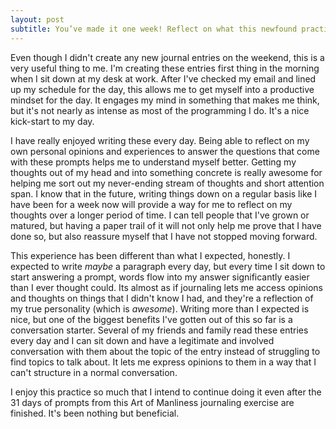 ```yaml
---
layout: post
subtitle: You’ve made it one week! Reflect on what this newfound practice of journaling has been like. Have you enjoyed it? Has it been difficult? Has it been what you expected?
---
```


Even though I didn't create any new journal entries on the weekend, this is a very useful thing to me. I'm creating these entries first thing in the morning when I sit down at my desk at work. After I've checked my email and lined up my schedule for the day, this allows me to get myself into a productive mindset for the day. It engages my mind in something that makes me think, but it's not nearly as intense as most of the programming I do. It's a nice kick-start to my day.

I have really enjoyed writing these every day. Being able to reflect on my own personal opinions and experiences to answer the questions that come with these prompts helps me to understand myself better. Getting my thoughts out of my head and into something concrete is really awesome for helping me sort out my never-ending stream of thoughts and short attention span. I know that in the future, writing things down on a regular basis like I have been for a week now will provide a way for me to reflect on my thoughts over a longer period of time. I can tell people that I've grown or matured, but having a paper trail of it will not only help me prove that I have done so, but also reassure myself that I have not stopped moving forward.

This experience has been different than what I expected, honestly. I expected to write *maybe* a paragraph every day, but every time I sit down to start answering a prompt, words flow into my answer significantly easier than I ever thought could. Its almost as if journaling lets me access opinions and thoughts on things that I didn't know I had, and they're a reflection of my true personality (which is *awesome*). Writing more than I expected is nice, but one of the biggest benefits I've gotten out of this so far is a conversation starter. Several of my friends and family read these entries every day and I can sit down and have a legitimate and involved conversation with them about the topic of the entry instead of struggling to find topics to talk about. It lets me express opinions to them in a way that I can't structure in a normal conversation.

I enjoy this practice so much that I intend to continue doing it even after the 31 days of prompts from this Art of Manliness journaling exercise are finished. It's been nothing but beneficial.

